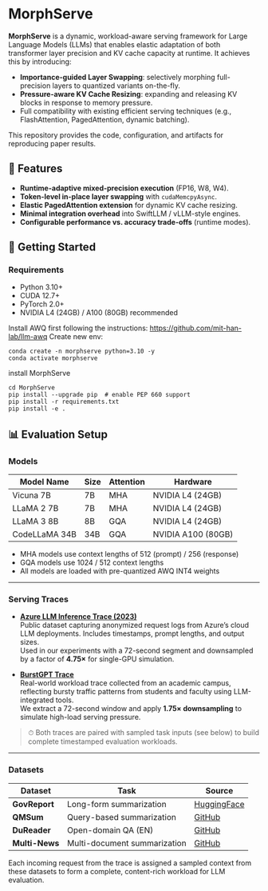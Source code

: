 # MorphServe

**MorphServe** is a dynamic, workload-aware serving framework for Large Language Models (LLMs) that enables elastic adaptation of both transformer layer precision and KV cache capacity at runtime. It achieves this by introducing:

- **Importance-guided Layer Swapping**: selectively morphing full-precision layers to quantized variants on-the-fly.
- **Pressure-aware KV Cache Resizing**: expanding and releasing KV blocks in response to memory pressure.
- Full compatibility with existing efficient serving techniques (e.g., FlashAttention, PagedAttention, dynamic batching).

This repository provides the code, configuration, and artifacts for reproducing paper results. 

## 🔧 Features

- **Runtime-adaptive mixed-precision execution** (FP16, W8, W4).
- **Token-level in-place layer swapping** with `cudaMemcpyAsync`.
- **Elastic PagedAttention extension** for dynamic KV cache resizing.
- **Minimal integration overhead** into SwiftLLM / vLLM-style engines.
- **Configurable performance vs. accuracy trade-offs** (runtime modes).


## 🚀 Getting Started

### Requirements

- Python 3.10+
- CUDA 12.7+
- PyTorch 2.0+
- NVIDIA L4 (24GB) / A100 (80GB) recommended

Install AWQ first following the instructions: https://github.com/mit-han-lab/llm-awq
Create new env:
```
conda create -n morphserve python=3.10 -y
conda activate morphserve
```
install MorphServe
```
cd MorphServe
pip install --upgrade pip  # enable PEP 660 support
pip install -r requirements.txt
pip install -e .
```

## 📊 Evaluation Setup

### Models

| Model Name       | Size | Attention | Hardware           |
|------------------|------|-----------|--------------------|
| Vicuna 7B        | 7B   | MHA       | NVIDIA L4 (24GB)   |
| LLaMA 2 7B       | 7B   | MHA       | NVIDIA L4 (24GB)   |
| LLaMA 3 8B       | 8B   | GQA       | NVIDIA L4 (24GB)   |
| CodeLLaMA 34B    | 34B  | GQA       | NVIDIA A100 (80GB) |

- MHA models use context lengths of 512 (prompt) / 256 (response)
- GQA models use 1024 / 512 context lengths
- All models are loaded with pre-quantized AWQ INT4 weights

---

### Serving Traces

- **[Azure LLM Inference Trace (2023)](https://github.com/Azure/AzurePublicDataset/blob/master/AzureLLMInferenceDataset2023.md)**  
  Public dataset capturing anonymized request logs from Azure’s cloud LLM deployments. Includes timestamps, prompt lengths, and output sizes.  
  Used in our experiments with a 72-second segment and downsampled by a factor of **4.75×** for single-GPU simulation.

- **[BurstGPT Trace](https://github.com/HPMLL/BurstGPT)**  
  Real-world workload trace collected from an academic campus, reflecting bursty traffic patterns from students and faculty using LLM-integrated tools.  
  We extract a 72-second window and apply **1.75× downsampling** to simulate high-load serving pressure.

> ⏱ Both traces are paired with sampled task inputs (see below) to build complete timestamped evaluation workloads.

---

### Datasets

| Dataset     | Task                        | Source                                                                 |
|-------------|-----------------------------|------------------------------------------------------------------------|
| **GovReport** | Long-form summarization     | [HuggingFace](https://huggingface.co/datasets/launch/gov_report)       |
| **QMSum**     | Query-based summarization   | [GitHub](https://github.com/Yale-LILY/QMSum)                           |
| **DuReader**  | Open-domain QA (EN)         | [GitHub](https://github.com/baidu/DuReader)                            |
| **Multi-News**| Multi-document summarization| [GitHub](https://github.com/Alex-Fabbri/Multi-News)                    |

Each incoming request from the trace is assigned a sampled context from these datasets to form a complete, content-rich workload for LLM evaluation.


